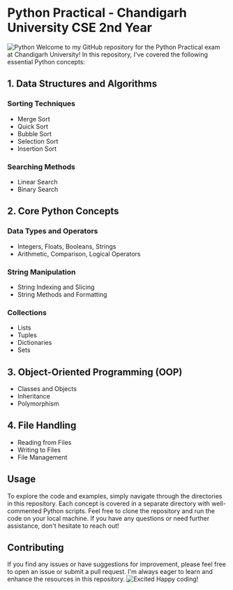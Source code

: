 # Python Practical - Chandigarh University CSE 2nd Year
![Python](https://media.giphy.com/media/LMt9638dO8dftAjtco/200w.gif)
Welcome to my GitHub repository for the Python Practical exam at Chandigarh University! In this repository, I've covered the following essential Python concepts:
## 1. Data Structures and Algorithms
### Sorting Techniques
- Merge Sort
- Quick Sort
- Bubble Sort
- Selection Sort
- Insertion Sort
### Searching Methods
- Linear Search
- Binary Search
## 2. Core Python Concepts
### Data Types and Operators
- Integers, Floats, Booleans, Strings
- Arithmetic, Comparison, Logical Operators
### String Manipulation
- String Indexing and Slicing
- String Methods and Formatting
### Collections
- Lists
- Tuples
- Dictionaries
- Sets
## 3. Object-Oriented Programming (OOP)
- Classes and Objects
- Inheritance
- Polymorphism
## 4. File Handling
- Reading from Files
- Writing to Files
- File Management
## Usage
To explore the code and examples, simply navigate through the directories in this repository. Each concept is covered in a separate directory with well-commented Python scripts.
Feel free to clone the repository and run the code on your local machine. If you have any questions or need further assistance, don't hesitate to reach out!
## Contributing
If you find any issues or have suggestions for improvement, please feel free to open an issue or submit a pull request. I'm always eager to learn and enhance the resources in this repository.
![Excited](https://media.giphy.com/media/l3q2K5jinAlChoCLS/200w.gif)
Happy coding!
